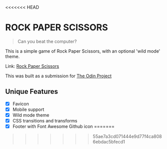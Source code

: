 <<<<<<< HEAD
# ROCK PAPER SCISSORS
> Can you beat the computer?

This is a simple game of Rock Paper Scissors, with an optional 'wild mode' theme.

Link: [Rock Paper Scissors](https://fariyinn.github.io/rock_paper_scissors/)

This was built as a submission for [The Odin Project](https://www.theodinproject.com)

## Unique Features
- [x] Favicon
- [x] Mobile support
- [x] Wild mode theme
- [x] CSS transitions and transforms
- [x] Footer with Font Awesome Github icon
=======

>>>>>>> 55ae7a3cd071444e9d77f4ca8086ebdac5bfecd1
